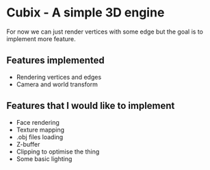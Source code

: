 # Cubix - A simple 3D engine

For now we can just render vertices with some edge but the goal is to implement more feature.

## Features implemented

* Rendering vertices and edges
* Camera and world transform

## Features that I would like to implement

* Face rendering
* Texture mapping
* .obj files loading
* Z-buffer
* Clipping to optimise the thing
* Some basic lighting